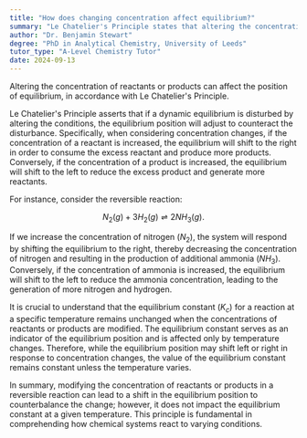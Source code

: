 ```yaml
---
title: "How does changing concentration affect equilibrium?"
summary: "Le Chatelier's Principle states that altering the concentration of reactants or products affects the equilibrium position of a reaction, prompting a shift to restore balance."
author: "Dr. Benjamin Stewart"
degree: "PhD in Analytical Chemistry, University of Leeds"
tutor_type: "A-Level Chemistry Tutor"
date: 2024-09-13
---
```


Altering the concentration of reactants or products can affect the position of equilibrium, in accordance with Le Chatelier's Principle.

Le Chatelier's Principle asserts that if a dynamic equilibrium is disturbed by altering the conditions, the equilibrium position will adjust to counteract the disturbance. Specifically, when considering concentration changes, if the concentration of a reactant is increased, the equilibrium will shift to the right in order to consume the excess reactant and produce more products. Conversely, if the concentration of a product is increased, the equilibrium will shift to the left to reduce the excess product and generate more reactants.

For instance, consider the reversible reaction:

$$
N_2(g) + 3H_2(g) \rightleftharpoons 2NH_3(g).
$$

If we increase the concentration of nitrogen ($N_2$), the system will respond by shifting the equilibrium to the right, thereby decreasing the concentration of nitrogen and resulting in the production of additional ammonia ($NH_3$). Conversely, if the concentration of ammonia is increased, the equilibrium will shift to the left to reduce the ammonia concentration, leading to the generation of more nitrogen and hydrogen.

It is crucial to understand that the equilibrium constant ($K_c$) for a reaction at a specific temperature remains unchanged when the concentrations of reactants or products are modified. The equilibrium constant serves as an indicator of the equilibrium position and is affected only by temperature changes. Therefore, while the equilibrium position may shift left or right in response to concentration changes, the value of the equilibrium constant remains constant unless the temperature varies.

In summary, modifying the concentration of reactants or products in a reversible reaction can lead to a shift in the equilibrium position to counterbalance the change; however, it does not impact the equilibrium constant at a given temperature. This principle is fundamental in comprehending how chemical systems react to varying conditions.
    